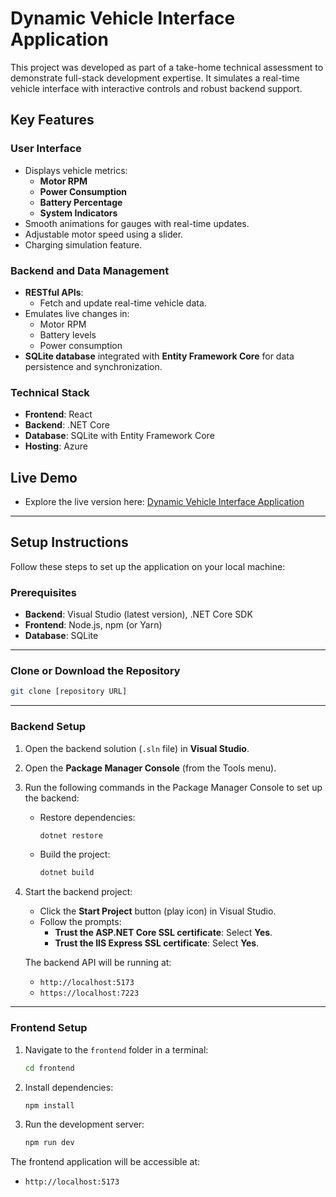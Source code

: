 # Dynamic Vehicle Interface Application

This project was developed as part of a take-home technical assessment to demonstrate full-stack development expertise. It simulates a real-time vehicle interface with interactive controls and robust backend support.

## Key Features

### User Interface

- Displays vehicle metrics:
    - **Motor RPM**
    - **Power Consumption**
    - **Battery Percentage**
    - **System Indicators**
- Smooth animations for gauges with real-time updates.
- Adjustable motor speed using a slider.
- Charging simulation feature.

### Backend and Data Management

- **RESTful APIs**:
    - Fetch and update real-time vehicle data.
- Emulates live changes in:
    - Motor RPM
    - Battery levels
    - Power consumption
- **SQLite database** integrated with **Entity Framework Core** for data persistence and synchronization.

### Technical Stack

- **Frontend**: React
- **Backend**: .NET Core
- **Database**: SQLite with Entity Framework Core
- **Hosting**: Azure

## Live Demo

- Explore the live version here: [Dynamic Vehicle Interface Application](https://jolly-tree-0ba90b70f.4.azurestaticapps.net/)

---

## Setup Instructions

Follow these steps to set up the application on your local machine:

### Prerequisites

- **Backend**: Visual Studio (latest version), .NET Core SDK
- **Frontend**: Node.js, npm (or Yarn)
- **Database**: SQLite

---

### Clone or Download the Repository

```bash
git clone [repository URL]
```

---

### Backend Setup

1. Open the backend solution (`.sln` file) in **Visual Studio**.
    
2. Open the **Package Manager Console** (from the Tools menu).
    
3. Run the following commands in the Package Manager Console to set up the backend:
    
    - Restore dependencies:
        
        ```bash
        dotnet restore
        ```
        
    - Build the project:
        
        ```bash
        dotnet build
        ```
        
4. Start the backend project:
    
    - Click the **Start Project** button (play icon) in Visual Studio.
    - Follow the prompts:
        - **Trust the ASP.NET Core SSL certificate**: Select **Yes**.
        - **Trust the IIS Express SSL certificate**: Select **Yes**.
    
    The backend API will be running at:
    
    - `http://localhost:5173`
    - `https://localhost:7223`

---

### Frontend Setup

1. Navigate to the `frontend` folder in a terminal:
    
    ```bash
    cd frontend
    ```
    
2. Install dependencies:
    
    ```bash
    npm install
    ```
    
3. Run the development server:
    
    ```bash
    npm run dev
    ```
    

The frontend application will be accessible at:

- `http://localhost:5173`